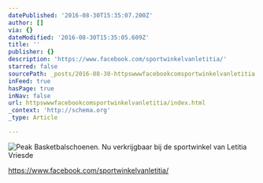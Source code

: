 ```yaml
---
datePublished: '2016-08-30T15:35:07.200Z'
author: []
via: {}
dateModified: '2016-08-30T15:35:05.609Z'
title: ''
publisher: {}
description: 'https://www.facebook.com/sportwinkelvanletitia/'
starred: false
sourcePath: _posts/2016-08-30-httpswwwfacebookcomsportwinkelvanletitia.md
inFeed: true
hasPage: true
inNav: false
url: httpswwwfacebookcomsportwinkelvanletitia/index.html
_context: 'http://schema.org'
_type: Article

---
```

![Peak Basketbalschoenen. Nu verkrijgbaar bij de sportwinkel van Letitia Vriesde](https://the-grid-user-content.s3-us-west-2.amazonaws.com/618d4733-aa3b-4be2-b870-aab080d21965.jpg)

https://www.facebook.com/sportwinkelvanletitia/